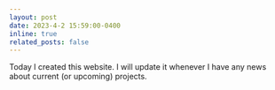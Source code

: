 ```yaml
---
layout: post
date: 2023-4-2 15:59:00-0400
inline: true
related_posts: false
---
```


Today I created this website. I will update it whenever I have any news about current (or upcoming) projects.  
